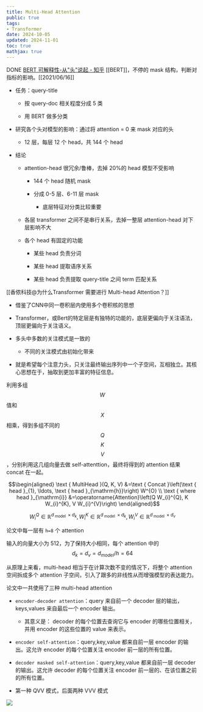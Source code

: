 ```yaml
---
title: Multi-Head Attention
public: true
tags:
- Transformer
date: 2024-10-05
updated: 2024-11-01
toc: true
mathjax: true
---
```


DONE [BERT 可解释性-从"头"说起 - 知乎](https://zhuanlan.zhihu.com/p/148729018) [[BERT]]，不停的 mask 结构，判断对指标的影响。[[2021/06/16]]
  + 任务：query-title

    + 按 query-doc 相关程度分成 5 类

    + 用 BERT 做多分类

  + 研究各个头对模型的影响：通过将 attention = 0 来 mask 对应的头

    + 12 层，每层 12 个 head，共 144 个 head

  + 结论

    + attention-head 很冗余/鲁棒，去掉 20%的 head 模型不受影响

      + 144 个 head 随机 mask

      + 分成 0-5 层、6-11 层 mask

        + 底层特征对分类比较重要

    + 各层 transformer 之间不是串行关系，去掉一整层 attention-head 对下层影响不大

    + 各个 head 有固定的功能

      + 某些 head 负责分词

      + 某些 head 提取语序关系

      + 某些 head 负责提取 query-title 之间 term 匹配关系

[[香侬科技@为什么Transformer 需要进行 Multi-head Attention？]]
  + 借鉴了CNN中同一卷积层内使用多个卷积核的思想

  + Transformer，或Bert的特定层是有独特的功能的，底层更偏向于关注语法，顶层更偏向于关注语义。

  + 多头中多数的关注模式是一致的

    + 不同的关注模式由初始化带来

  + 就是希望每个注意力头，只关注最终输出序列中一个子空间，互相独立。其核心思想在于，抽取到更加丰富的特征信息。

利用多组 $$W$$ 值和 $$X$$ 相乘，得到多组不同的 $$Q$$ $$K$$ $$V$$，分别利用这几组向量去做 self-attenttion，最终将得到的 attention 结果 concat 在一起。

$$\begin{aligned} \text { MultiHead }(Q, K, V) &=\text { Concat }\left(\text { head }_{1}, \ldots, \text { head }_{\mathrm{h}}\right) W^{O} \\ \text { where head }_{\mathrm{i}} &=\operatorname{Attention}\left(Q W_{i}^{Q}, K W_{i}^{K}, V W_{i}^{V}\right) \end{aligned}$$

$$W_{i}^{Q} \in \mathbb{R}^{d_{\text { model }} \times d_{k}}, W_{i}^{K} \in \mathbb{R}^{d_{\text { model }} \times d_{k}}, W_{i}^{V} \in \mathbb{R}^{d_{\text { model }} \times d_{v}}$$

论文中每一层有 `h=8` 个 attention

输入的向量大小为 512，为了保持大小相同，每个 attention 中的 $$d_k=d_v=d_{model}/h=64$$

从原理上来看，multi-head 相当于在计算次数不变的情况下，将整个 attention 空间拆成多个 attention 子空间，引入了跟多的非线性从而增强模型的表达能力。

论文中一共使用了三种 multi-head attention

  + `encoder-decoder attention`：query 来自前一个 decoder 层的输出，keys,values 来自最后一个 encoder 输出。

    + 其意义是： decoder 的每个位置去查询它与 encoder 的哪些位置相关，并用 encoder 的这些位置的 value 来表示。
  + `encoder self-attention`：query,key,value 都来自前一层 encoder 的输出。这允许 encoder 的每个位置关注 encoder 前一层的所有位置。
  + `decoder masked self-attention`：query,key,value 都来自前一层 decoder 的输出。这允许 decoder 的每个位置关注 encoder 前一层的、在该位置之前的所有位置。

  + 第一种 QVV 模式，后面两种 VVV 模式

![](https://media.xiang578.com//multi-head-attention.png)

